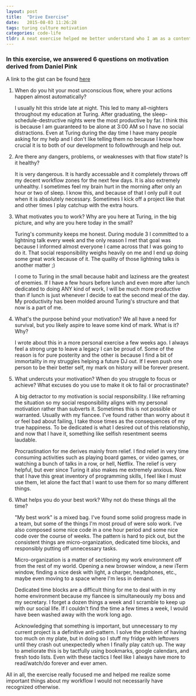 ```yaml
---
layout: post
title:  "Drive Exercise"
date:   2015-08-03 11:26:28
tags: turing culture motivation
categories: code-life
tldr: A neat exercise helped me better understand who I am as a content creator. Great emphasis on workflow and motivation.
---
```


### In this exercise, we answered 6 questions on motivation derived from Daniel Pink
A link to the gist can be found [here](https://github.com/turingschool/dynamics/blob/master/drive.markdown)

1. <span class="topic-header">When do you hit your most unconscious flow, where your actions happen almost automatically?</span>

    I usually hit this stride late at night. This led to many all-nighters
    throughout my education at Turing. After graduating, the
    sleep-schedule-destructive nights were the most productive by far. I think
    this is because I am guaranteed to be alone at 3:00 AM so I have no social
    distractions. Even at Turing during the day time I have many people asking
    for my help and I don't like telling them no because I know how crucial it
    is to both of our development to followthrough and help out.

2. <span class="topic-header">Are there any dangers, problems, or weaknesses with that flow state? Is it healthy?</span>

    It is very dangerous. It is hardly accessable and it completely throws off
    my decent workflow zones for the next few days. It is also extremely
    unhealthy. I sometimes feel my brain hurt in the morning after only an hour
    or two of sleep.  I know this, and because of that I only pull it out when
    it is absolutely necessary.  Sometimes I kick off a project like that and
    other times I play catchup with the extra hours.

3. <span class="topic-header">What motivates you to work? Why are you here at Turing, in the big picture, and why are you here today in the small?</span>

    Turing's community keeps me honest. During module 3 I committed to a lightning
    talk every week and the only reason I met that goal was because I informed almost
    everyone I came across that I was going to do it. That social responsibility
    weighs heavily on me and I end up doing some great work because of it. The quality
    of those lightning talks is another matter ;)

    I come to Turing in the small because habit and laziness are the greatest of
    enemies. If I have a few hours before lunch and even more after lunch
    dedicated to doing ANY kind of work, I will be much more productive than if
    lunch is just whenever I decide to eat the second meal of the day. My
    productivity has been molded around Turing's structure and that now is a
    part of me.

4. <span class="topic-header">What's the purpose behind your motivation? We all have a need for survival, but you likely aspire to leave some kind of mark. What is it? Why?</span>

    I wrote about this in a more personal exercise a few weeks ago. I always
    feel a strong urge to leave a legacy I can be proud of. Some of the reason
    is for pure posterity and the other is because I find a bit of immortality
    in my struggles helping a future DJ out. If I even push one person to be
    their better self, my mark on history will be forever present.

5. <span class="topic-header">What undercuts your motivation? When do you struggle to focus or achieve? What excuses do you use to make it ok to fail or procrastinate?</span>

    A big detractor to my motivation is social responsibility. I like reframing
    the situation so my social responsibility aligns with my personal motivation
    rather than subverts it. Sometimes this is not possible or warranted.
    Usually with my fiancee. I've found rather than worry about it or feel bad
    about failing, I take those times as the consequences of my true happiness.
    To be dedicated is what I desired out of this relationship, and now that I
    have it, something like selfish resentment seems laudable.

    Procrastination for me derives mainly from relief. I find relief in very
    time consuming activities such as playing board games, or video games, or
    watching a bunch of talks in a row, or hell, Netflix. The relief is very
    helpful, but ever since Turing it also makes me extremely anxious. Now that
    I have this great inventory of programming skills, I feel like I must use
    them, let alone the fact that I want to use them for so many different
    things.

6. <span class="topic-header">What helps you do your best work? Why not do these things all the time?</span>

    "My best work" is a mixed bag. I've found some solid progress made in a
    team, but some of the things I'm most proud of were solo work. I've also
    composed some nice code in a one hour period and some nice code over the
    course of weeks. The pattern is hard to pick out, but the consistent things
    are micro-organization, dedicated time blocks, and responsibly putting off
    unnecessary tasks.

    Micro-organization is a matter of sectioning my work environment off from
    the rest of my world. Opening a new browser window, a new iTerm window,
    finding a nice desk with light, a charger, headphones, etc., maybe even
    moving to a space where I'm less in demand.

    Dedicated time blocks are a difficult thing for me to deal with in my home
    environment because my fiancee is simultaneously my boss and my secretary. I
    forget a dozen things a week and I scramble to keep up with our social life.
    If I couldn't find the time a few times a week, I would have been washed
    away with the work long ago.

    Acknowledging that something is important, but unnecessary to my current
    project is a definitive anti-pattern. I solve the problem of having
    too much on my plate, but in doing so I stuff my fridge with leftovers until
    they crash out unexpectedly when I finally play catch up. The way to
    ameliorate this is by tactfully using bookmarks, google calendars, and fresh
    todo lists. Even with these tactics I feel like I always have more to
    read/watch/do forever and ever amen.

All in all, the exercise really focused me and helped me realize some important
things about my workflow I would not necessarily have recognized otherwise.
